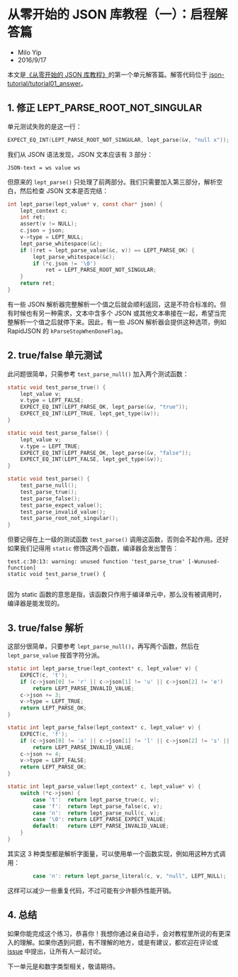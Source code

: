 # 从零开始的 JSON 库教程（一）：启程解答篇

* Milo Yip
* 2016/9/17

本文是[《从零开始的 JSON 库教程》](https://zhuanlan.zhihu.com/json-tutorial)的第一个单元解答篇。解答代码位于 [json-tutorial/tutorial01_answer](https://github.com/miloyip/json-tutorial/blob/master/tutorial01_answer/)。

## 1. 修正 LEPT_PARSE_ROOT_NOT_SINGULAR

单元测试失败的是这一行：

~~~c
EXPECT_EQ_INT(LEPT_PARSE_ROOT_NOT_SINGULAR, lept_parse(&v, "null x"));
~~~

我们从 JSON 语法发现，JSON 文本应该有 3 部分：

~~~
JSON-text = ws value ws
~~~

但原来的 `lept_parse()` 只处理了前两部分。我们只需要加入第三部分，解析空白，然后检查 JSON 文本是否完结：

~~~c
int lept_parse(lept_value* v, const char* json) {
    lept_context c;
    int ret;
    assert(v != NULL);
    c.json = json;
    v->type = LEPT_NULL;
    lept_parse_whitespace(&c);
    if ((ret = lept_parse_value(&c, v)) == LEPT_PARSE_OK) {
        lept_parse_whitespace(&c);
        if (*c.json != '\0')
            ret = LEPT_PARSE_ROOT_NOT_SINGULAR;
    }
    return ret;
}
~~~

有一些 JSON 解析器完整解析一个值之后就会顺利返回，这是不符合标准的。但有时候也有另一种需求，文本中含多个 JSON 或其他文本串接在一起，希望当完整解析一个值之后就停下来。因此，有一些 JSON 解析器会提供这种选项，例如 RapidJSON 的 `kParseStopWhenDoneFlag`。

## 2. true/false 单元测试

此问题很简单，只需参考 `test_parse_null()` 加入两个测试函数：

~~~c
static void test_parse_true() {
    lept_value v;
    v.type = LEPT_FALSE;
    EXPECT_EQ_INT(LEPT_PARSE_OK, lept_parse(&v, "true"));
    EXPECT_EQ_INT(LEPT_TRUE, lept_get_type(&v));
}

static void test_parse_false() {
    lept_value v;
    v.type = LEPT_TRUE;
    EXPECT_EQ_INT(LEPT_PARSE_OK, lept_parse(&v, "false"));
    EXPECT_EQ_INT(LEPT_FALSE, lept_get_type(&v));
}

static void test_parse() {
    test_parse_null();
    test_parse_true();
    test_parse_false();
    test_parse_expect_value();
    test_parse_invalid_value();
    test_parse_root_not_singular();
}
~~~

但要记得在上一级的测试函数 `test_parse()` 调用这函数，否则会不起作用。还好如果我们记得用 `static` 修饰这两个函数，编译器会发出警告：

~~~
test.c:30:13: warning: unused function 'test_parse_true' [-Wunused-function]
static void test_parse_true() {
            ^
~~~

因为 static 函数的意思是指，该函数只作用于编译单元中，那么没有被调用时，编译器是能发现的。

## 3. true/false 解析

这部分很简单，只要参考 `lept_parse_null()`，再写两个函数，然后在 `lept_parse_value` 按首字符分派。

~~~c
static int lept_parse_true(lept_context* c, lept_value* v) {
    EXPECT(c, 't');
    if (c->json[0] != 'r' || c->json[1] != 'u' || c->json[2] != 'e')
        return LEPT_PARSE_INVALID_VALUE;
    c->json += 3;
    v->type = LEPT_TRUE;
    return LEPT_PARSE_OK;
}

static int lept_parse_false(lept_context* c, lept_value* v) {
    EXPECT(c, 'f');
    if (c->json[0] != 'a' || c->json[1] != 'l' || c->json[2] != 's' || c->json[3] != 'e')
        return LEPT_PARSE_INVALID_VALUE;
    c->json += 4;
    v->type = LEPT_FALSE;
    return LEPT_PARSE_OK;
}

static int lept_parse_value(lept_context* c, lept_value* v) {
    switch (*c->json) {
        case 't':  return lept_parse_true(c, v);
        case 'f':  return lept_parse_false(c, v);
        case 'n':  return lept_parse_null(c, v);
        case '\0': return LEPT_PARSE_EXPECT_VALUE;
        default:   return LEPT_PARSE_INVALID_VALUE;
    }
}
~~~

其实这 3 种类型都是解析字面量，可以使用单一个函数实现，例如用这种方式调用：

~~~c
        case 'n': return lept_parse_literal(c, v, "null", LEPT_NULL);
~~~

这样可以减少一些重复代码，不过可能有少许额外性能开销。

## 4. 总结

如果你能完成这个练习，恭喜你！我想你通过亲自动手，会对教程里所说的有更深入的理解。如果你遇到问题，有不理解的地方，或是有建议，都欢迎在评论或 [issue](https://github.com/miloyip/json-tutorial/issues) 中提出，让所有人一起讨论。

下一单元是和数字类型相关，敬请期待。
